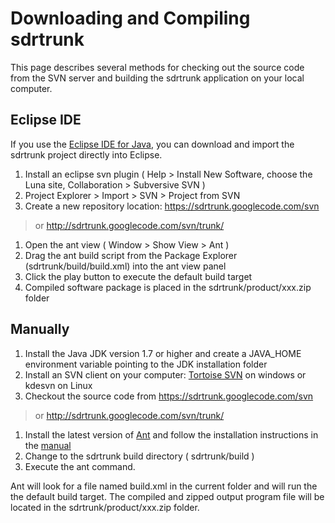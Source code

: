 # Downloading and Compiling sdrtrunk #

This page describes several methods for checking out the source code from the SVN server and building the sdrtrunk application on your local computer.

## Eclipse IDE ##

If you use the [Eclipse IDE for Java](http://www.eclipse.org/downloads/), you can download and import the sdrtrunk project directly into Eclipse.

  1. Install an eclipse svn plugin ( Help > Install New Software, choose the Luna site, Collaboration > Subversive SVN )
  1. Project Explorer > Import > SVN > Project from SVN
  1. Create a new repository location: https://sdrtrunk.googlecode.com/svn
> or http://sdrtrunk.googlecode.com/svn/trunk/
  1. Open the ant view ( Window > Show View > Ant )
  1. Drag the ant build script from the Package Explorer (sdrtrunk/build/build.xml) into the ant view panel
  1. Click the play button to execute the default build target
  1. Compiled software package is placed in the sdrtrunk/product/xxx.zip folder

## Manually ##

  1. Install the Java JDK version 1.7 or higher and create a JAVA\_HOME environment variable pointing to the JDK installation folder
  1. Install an SVN client on your computer: [Tortoise SVN](http://tortoisesvn.net/downloads.html) on windows or kdesvn on Linux
  1. Checkout the source code from https://sdrtrunk.googlecode.com/svn
> or http://sdrtrunk.googlecode.com/svn/trunk/
  1. Install the latest version of [Ant](http://ant.apache.org/) and follow the installation instructions in the [manual](http://ant.apache.org/manual/index.html)
  1. Change to the sdrtrunk build directory ( sdrtrunk/build )
  1. Execute the ant command.

Ant will look for a file named build.xml in the current folder and will run the the default build target.  The compiled and zipped output program file will be located in the sdrtrunk/product/xxx.zip folder.